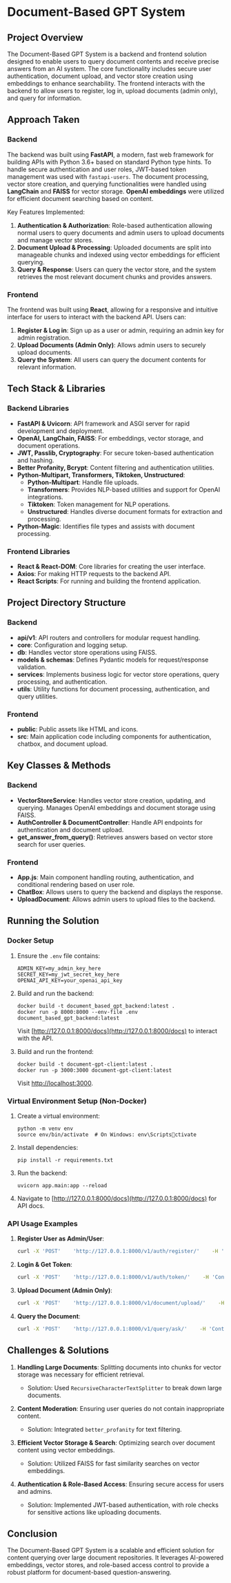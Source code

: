 
# Document-Based GPT System

## Project Overview
The Document-Based GPT System is a backend and frontend solution designed to enable users to query document contents and receive precise answers from an AI system. The core functionality includes secure user authentication, document upload, and vector store creation using embeddings to enhance searchability. The frontend interacts with the backend to allow users to register, log in, upload documents (admin only), and query for information.

## Approach Taken

### Backend
The backend was built using **FastAPI**, a modern, fast web framework for building APIs with Python 3.6+ based on standard Python type hints. To handle secure authentication and user roles, JWT-based token management was used with `fastapi-users`. The document processing, vector store creation, and querying functionalities were handled using **LangChain** and **FAISS** for vector storage. **OpenAI embeddings** were utilized for efficient document searching based on content.

Key Features Implemented:
1. **Authentication & Authorization**: Role-based authentication allowing normal users to query documents and admin users to upload documents and manage vector stores.
2. **Document Upload & Processing**: Uploaded documents are split into manageable chunks and indexed using vector embeddings for efficient querying.
3. **Query & Response**: Users can query the vector store, and the system retrieves the most relevant document chunks and provides answers.

### Frontend
The frontend was built using **React**, allowing for a responsive and intuitive interface for users to interact with the backend API. Users can:
1. **Register & Log in**: Sign up as a user or admin, requiring an admin key for admin registration.
2. **Upload Documents (Admin Only)**: Allows admin users to securely upload documents.
3. **Query the System**: All users can query the document contents for relevant information.

## Tech Stack & Libraries

### Backend Libraries
- **FastAPI & Uvicorn**: API framework and ASGI server for rapid development and deployment.
- **OpenAI, LangChain, FAISS**: For embeddings, vector storage, and document operations.
- **JWT, Passlib, Cryptography**: For secure token-based authentication and hashing.
- **Better Profanity, Bcrypt**: Content filtering and authentication utilities.
- **Python-Multipart, Transformers, Tiktoken, Unstructured**:
  - **Python-Multipart**: Handle file uploads.
  - **Transformers**: Provides NLP-based utilities and support for OpenAI integrations.
  - **Tiktoken**: Token management for NLP operations.
  - **Unstructured**: Handles diverse document formats for extraction and processing.
- **Python-Magic**: Identifies file types and assists with document processing.

### Frontend Libraries
- **React & React-DOM**: Core libraries for creating the user interface.
- **Axios**: For making HTTP requests to the backend API.
- **React Scripts**: For running and building the frontend application.

## Project Directory Structure

### Backend
- **api/v1**: API routers and controllers for modular request handling.
- **core**: Configuration and logging setup.
- **db**: Handles vector store operations using FAISS.
- **models & schemas**: Defines Pydantic models for request/response validation.
- **services**: Implements business logic for vector store operations, query processing, and authentication.
- **utils**: Utility functions for document processing, authentication, and query utilities.

### Frontend
- **public**: Public assets like HTML and icons.
- **src**: Main application code including components for authentication, chatbox, and document upload.

## Key Classes & Methods

### Backend
- **VectorStoreService**: Handles vector store creation, updating, and querying. Manages OpenAI embeddings and document storage using FAISS.
- **AuthController & DocumentController**: Handle API endpoints for authentication and document upload.
- **get_answer_from_query()**: Retrieves answers based on vector store search for user queries.

### Frontend
- **App.js**: Main component handling routing, authentication, and conditional rendering based on user role.
- **ChatBox**: Allows users to query the backend and displays the response.
- **UploadDocument**: Allows admin users to upload files to the backend.

## Running the Solution

### Docker Setup
1. Ensure the `.env` file contains:
    ```
    ADMIN_KEY=my_admin_key_here
    SECRET_KEY=my_jwt_secret_key_here
    OPENAI_API_KEY=your_openai_api_key
    ```
2. Build and run the backend:
   ```
   docker build -t document_based_gpt_backend:latest .
   docker run -p 8000:8000 --env-file .env document_based_gpt_backend:latest
   ```
   Visit [http://127.0.0.1:8000/docs](http://127.0.0.1:8000/docs) to interact with the API.

3. Build and run the frontend:
   ```
   docker build -t document-gpt-client:latest .
   docker run -p 3000:3000 document-gpt-client:latest
   ```
   Visit [http://localhost:3000](http://localhost:3000).

### Virtual Environment Setup (Non-Docker)
1. Create a virtual environment:
   ```
   python -m venv env
   source env/bin/activate  # On Windows: env\Scriptsctivate
   ```
2. Install dependencies:
   ```
   pip install -r requirements.txt
   ```
3. Run the backend:
   ```
   uvicorn app.main:app --reload
   ```
4. Navigate to [http://127.0.0.1:8000/docs](http://127.0.0.1:8000/docs) for API docs.

### API Usage Examples

1. **Register User as Admin/User**:
   ```sh
   curl -X 'POST'    'http://127.0.0.1:8000/v1/auth/register/'    -H 'Content-Type: application/json'    -d '{"username": "admin", "password": "testpassword", "role": "admin", "admin_key": "admin_key_here"}'
   ```

2. **Login & Get Token**:
   ```sh
   curl -X 'POST'    'http://127.0.0.1:8000/v1/auth/token/'    -H 'Content-Type: application/x-www-form-urlencoded'    -d 'grant_type=password&username=admin&password=testpassword'
   ```

3. **Upload Document (Admin Only)**:
   ```sh
   curl -X 'POST'    'http://127.0.0.1:8000/v1/document/upload/'    -H 'Authorization: Bearer YOUR_JWT_AUTH_TOKEN'    -F 'file=@document.txt;type=text/plain'
   ```

4. **Query the Document**:
   ```sh
   curl -X 'POST'    'http://127.0.0.1:8000/v1/query/ask/'    -H 'Content-Type: application/json'    -d '{"query": "What is the content of the document?"}'
   ```

## Challenges & Solutions

1. **Handling Large Documents**: Splitting documents into chunks for vector storage was necessary for efficient retrieval.
   - Solution: Used `RecursiveCharacterTextSplitter` to break down large documents.
   
2. **Content Moderation**: Ensuring user queries do not contain inappropriate content.
   - Solution: Integrated `better_profanity` for text filtering.

3. **Efficient Vector Storage & Search**: Optimizing search over document content using vector embeddings.
   - Solution: Utilized FAISS for fast similarity searches on vector embeddings.

4. **Authentication & Role-Based Access**: Ensuring secure access for users and admins.
   - Solution: Implemented JWT-based authentication, with role checks for sensitive actions like uploading documents.

## Conclusion
The Document-Based GPT System is a scalable and efficient solution for content querying over large document repositories. It leverages AI-powered embeddings, vector stores, and role-based access control to provide a robust platform for document-based question-answering.
